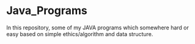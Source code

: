 # Java_Programs
In this repository, some of my JAVA programs which somewhere hard or easy based on simple ethics/algorithm and data structure.
